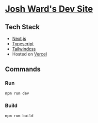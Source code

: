 # [Josh Ward's Dev Site](https://joshward.dev)

## Tech Stack

- [Next.js](https://nextjs.org/)
- [Typescript](https://www.typescriptlang.org/)
- [Tailwindcss](https://tailwindcss.com/)
- Hosted on [Vercel](https://vercel.com/)

## Commands

### Run

```bash
npm run dev
```

### Build

```bash
npm run build
```

